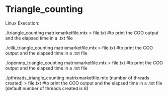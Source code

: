 # Triangle_counting
Linux Execution:

./triangle_counting matrixmarketfile.mtx > file.txt   #to print the COO output and the elapsed time in a .txt file  

./cilk_triangle_counting matrixmarketfile.mtx > file.txt   #to print the COO output and the elapsed time in a .txt file

./openmp_triangle_counting matrixmarketfile.mtx > file.txt   #to print the COO output and the elapsed time in a .txt file

./pthreads_triangle_counting matrixmarketfile.mtx (number of threads created) > file.txt   #to print the COO output and the elapsed time in a .txt file (default number of threads created is 8)
